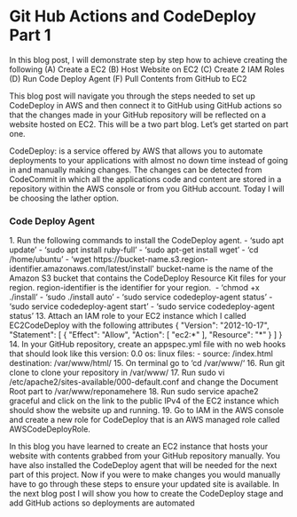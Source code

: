 <h1>Git Hub Actions and CodeDeploy Part 1</h1>

In this blog post, I will demonstrate step by step how to achieve creating the following
(A) Create a EC2
(B) Host Website on EC2
(C) Create 2 IAM Roles
(D) Run Code Deploy Agent
(F) Pull Contents from GitHub to EC2

This blog post will navigate you through the steps needed to set up CodeDeploy in AWS and then connect it to GitHub using GitHub actions so that the changes made in your GitHub repository will be reflected on a website hosted on EC2. This will be a two part blog. Let’s get started on part one.

CodeDeploy: is a service offered by AWS that allows you to automate deployments to your applications with almost no down time instead of going in and manually making changes. The changes can be detected from CodeCommit in which all the applications code and content are stored in a repository within the AWS console or from you GitHub account. Today I will be choosing the lather option. 

<h3>Code Deploy Agent</h3>
1. Run the following commands to install the CodeDeploy agent.
- ‘sudo apt update’
- ‘sudo apt install ruby-full’
- ‘sudo apt-get install wget’
- ‘cd /home/ubuntu’
- ‘wget https://bucket-name.s3.region-identifier.amazonaws.com/latest/install' bucket-name is the name of the Amazon S3 bucket that contains the CodeDeploy Resource Kit files for your region. region-identifier is the identifier for your region. 
- ‘chmod +x ./install’
- ‘sudo ./install auto’
- ‘sudo service codedeploy-agent status’
- ‘sudo service codedeploy-agent start’
- ‘sudo service codedeploy-agent status’
13. Attach an IAM role to your EC2 instance which I called EC2CodeDeploy with the following attributes
{
    "Version": "2012-10-17",
    "Statement": [
        {
            "Effect": "Allow",
            "Action": [
                "ec2:*"
            ],
            "Resource": "*"
        }
    ]
}
14. In your GitHub repository, create an appspec.yml file with no web hooks that should look like this
version: 0.0
os: linux
files:
  - source: /index.html
    destination: /var/www/html/
15. On terminal go to ‘cd /var/www/‘
16. Run git clone to clone your repository in /var/www/
17. Run sudo vi /etc/apache2/sites-available/000-default.conf and change the Document Root part to /var/www/reponamehere
18. Run sudo service apache2 graceful and click on the link to the public IPv4 of the EC2 instance which should show the website up and running.
19. Go to IAM in the AWS console and create a new role for CodeDeploy that is an AWS managed role called AWSCodeDeployRole.

In this blog you have learned to create an EC2 instance that hosts your website with contents grabbed from your GitHub repository manually. You have also installed the CodeDeploy agent that will be needed for the next part of this project. Now if you were to make changes you would manually have to go through these steps to ensure your updated site is available. In the next blog post I will show you how to create the CodeDeploy stage and add GitHub actions so deployments are automated 
